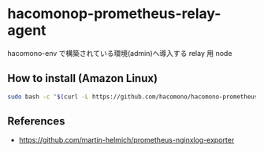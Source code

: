 # hacomonop-prometheus-relay-agent

hacomono-env で構築されている環境(admin)へ導入する relay 用 node

## How to install (Amazon Linux)

```sh
sudo bash -c "$(curl -L https://github.com/hacomono/hacomono-prometheus-relay-agent/releases/download/v0.1.4/install.bash)"
```

## References

* https://github.com/martin-helmich/prometheus-nginxlog-exporter

